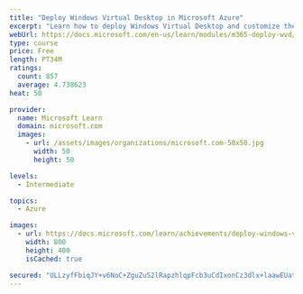 ```yaml
---
title: "Deploy Windows Virtual Desktop in Microsoft Azure"
excerpt: "Learn how to deploy Windows Virtual Desktop and customize the workspace for your users."
webUrl: https://docs.microsoft.com/en-us/learn/modules/m365-deploy-wvd/
type: course
price: Free
length: PT34M
ratings:
  count: 857
  average: 4.738623
heat: 50

provider:
  name: Microsoft Learn
  domain: microsoft.com
  images:
    - url: /assets/images/organizations/microsoft.com-50x50.jpg
      width: 50
      height: 50

levels:
  - Intermediate

topics:
  - Azure

images:
  - url: https://docs.microsoft.com/learn/achievements/deploy-windows-virtual-desktop-social.png
    width: 800
    height: 400
    isCached: true

secured: "ULLzyfFbiqJY+v6NoC+ZguZuS2lRapzhlqpFcb3uCdIxonCz3dlx+laawEUat8gsxiNbYzcpkqBxnk8PRyEBpX2LP7agaDwm5LY0HHD1I3BFXmdxlbEpuk4NDNvvMmIITYLwW609GmWNU7dfWC3UlyY69xnKIO8OB+SyahQH6Y6GBKij+fFkPa7lR7aManoytaDgdhRmmRV5Wi0HDujCz9eW9USFe+kQXGZ/ev7Xp+Yb/1N9yvl/gaGScLsWsXWkyT1RZxqInL/l4s/jrJZeDjfB2HRWh1Q+6ojqJtapU+RMCamvvpnxXn+aEidGRP7ptmG9/MQsoRsSLesNbl12zuaDcwVG4/+27TPILvZr+9U+EUyCA8BuQBVrs7cuVK+jX/VWBKiuRGw94M8Rft72vAUkafohNAExcefwmeuuo1s=;JphkRSdX1ZEhwzHJ33P1Ig=="
---
```


